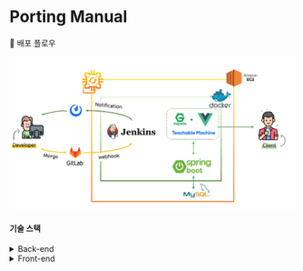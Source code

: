 # Porting Manual

🚀 배포 플로우

![stack](stack.PNG)

#### 기술 스택

<details>
    <summary>Back-end</summary>
    <ul>
          <li>Spring-Boot : 2.5.4</li>
          <li>Spring Security</li>
          <li>spring-boot-starter-jdbc</li>
          <li>spring-boot-starter-jpa</li>
          <li>spring-boot-starter-redis</li>
          <li>spring-boot-starter-security</li>
          <li>spring-boot-starter-data-jdbc</li>
          <li>jjwt : 3.18</li>
          <li>lombok</li>
          <li>mysql</li>
          <li>junit : 4.12</li>
          <li>swagger : 2.9.2</li>
      </ul>
</details>

<details>
        <summary>Front-end</summary>
    <ul>
          <li>Js</li>
          <li>HTML</li>
          <li>CSS</li>
          <li>Vue.js</li>
      </ul>
    -------------------------------------------
    <h5>
          라이브러리
    </h5>
    <ul>
      <li>Apexchart</li>
      <li>Datepicker</li>
      <li>teachablemachin/image</li>
      <li>tensorflow/tfjs</li>
      <li>jwt-decode</li>
      <li>vuex-persistedstate</li>
  </ul>

<details>
        <summary>Infra</summary>
    <ul>
          <li>nginx</li>
          <li>docker</li>
          <li>jenkins</li>
          <li>gitlab</li>
          <li>mattermost</li>
      </ul>


#### ⚙ 시스템 구성

- `Jenkins 3.7 - blueocean` : CI/CD tool
- `Docker` : Backend/Frontend(`nginx`) 컨테이너 실행
- `nginx` : docker에서 Frontend를 실행하며, Backend를 redirecting 합니다.

#### 💻 개발 환경

- Java `1.8`
- MySQL `5.7`
- IntelliJ IDEA ULTIMATE `2020.3



#### 🕹 Install & Usage

##### Docker network 설정

```bash
$ sudo docker network create studywithuscicdnetwork
```

#####  SSL Key 발급

```
$ sudo apt-get install letsencrypt
$ sudo letsencrypt certonly --standalone -d <www제외한 도메인 이름>

ssl_certificate /etc/letsencrypt/live/도메인이름/fullchain.pem; 
ssl_certificate_key /etc/letsencrypt/live/도메인이름/privkey.pem; 
```

##### Frontend Docker image 생성 및 실행

```bash
$ docker build -t frontend:latest ./frontend/
$ docker run -d --name frontend -p 80:80 -p 443:443 \
  -v /etc/letsencrypt:/cert -v /etc/localtime:/etc/localtime:ro \
  --network studywithuscicdnetwork frontend:latest


```

##### Backend Docker imge 생성 및 실행

```bash
$ docker build -t backend:latest ./backend
$ docker run -d --name backend -p 8080:8080 \
  --network studywithuscicdnetwork backend:latest
```

##### 위의 설치 및 실행 과정에서 사용되는 설정파일들은 다음과 같습니다.

- `../frontend/Dockerfile`
- `../frontend/homepage.conf`
- `../backend/Dockerfile`
